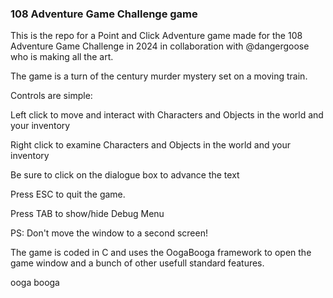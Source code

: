 ### 108 Adventure Game Challenge game

This is the repo for a Point and Click Adventure game made for the 108 Adventure Game Challenge in 2024 in collaboration with @dangergoose who is making all the art.

The game is a turn of the century murder mystery set on a moving train.

Controls are simple:

Left click to move and interact with Characters and Objects in the world and your inventory

Right click to examine Characters and Objects in the world and your inventory

Be sure to click on the dialogue box to advance the text

Press ESC to quit the game.

Press TAB to show/hide Debug Menu

PS: Don't move the window to a second screen!

The game is coded in C and uses the OogaBooga framework to open the game window and a bunch of other usefull standard features. 

 

ooga booga




